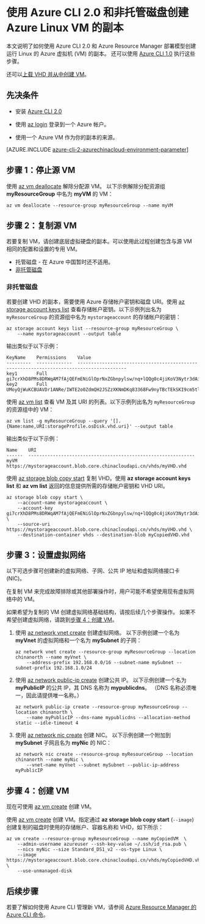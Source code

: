<properties
    pageTitle="使用 Azure CLI 2.0 复制 Linux VM | Azure"
    description="了解如何使用 Azure CLI 2.0 和非托管磁盘创建 Azure Linux VM 的副本。"
    services="virtual-machines-linux"
    documentationcenter=""
    author="cynthn"
    manager="timlt"
    tags="azure-resource-manager"
    translationtype="Human Translation" />
<tags
    ms.assetid="770569d2-23c1-4a5b-801e-cddcd1375164"
    ms.service="virtual-machines-linux"
    ms.workload="infrastructure-services"
    ms.tgt_pltfrm="vm-linux"
    ms.devlang="na"
    ms.topic="article"
    ms.date="03/10/2017"
    wacn.date="04/24/2017"
    ms.author="cynthn"
    ms.sourcegitcommit="a114d832e9c5320e9a109c9020fcaa2f2fdd43a9"
    ms.openlocfilehash="7c4f6b1ddac26659057bcee15690ae5657dddbcd"
    ms.lasthandoff="04/14/2017" />

# <a name="create-a-copy-of-a-linux-vm-by-using-azure-cli-20-and-managed-disks"></a>使用 Azure CLI 2.0 和非托管磁盘创建 Azure Linux VM 的副本

本文说明了如何使用 Azure CLI 2.0 和 Azure Resource Manager 部署模型创建运行 Linux 的 Azure 虚拟机 (VM) 的副本。 还可以使用 [Azure CLI 1.0](/documentation/articles/virtual-machines-linux-copy-vm-nodejs/) 执行这些步骤。

还可以[上载 VHD 并从中创建 VM](/documentation/articles/virtual-machines-linux-upload-vhd/)。

## <a name="prerequisites"></a>先决条件

-   安装 [Azure CLI 2.0](https://docs.microsoft.com/zh-cn/cli/azure/install-az-cli2)

-   使用 [az login](https://docs.microsoft.com/zh-cn/cli/azure/#login) 登录到一个 Azure 帐户。

-   使用一个 Azure VM 作为你的副本的来源。

[AZURE.INCLUDE [azure-cli-2-azurechinacloud-environment-parameter](../../includes/azure-cli-2-azurechinacloud-environment-parameter.md)]

## <a name="step-1-stop-the-source-vm"></a>步骤 1：停止源 VM

使用 [az vm deallocate](https://docs.microsoft.com/zh-cn/cli/azure/vm#deallocate) 解除分配源 VM。
以下示例解除分配资源组**myResourceGroup** 中名为 **myVM** 的 VM：

    az vm deallocate --resource-group myResourceGroup --name myVM

## <a name="step-2-copy-the-source-vm"></a>步骤 2：复制源 VM

若要复制 VM，请创建底层虚拟硬盘的副本。可以使用此过程创建包含与源 VM 相同的配置和设置的专用 VM。

- 托管磁盘 - 在 Azure 中国暂时还不适用。
- [非托管磁盘](#unmanaged-disks)

### <a name="unmanaged-disks"></a> 非托管磁盘
若要创建 VHD 的副本，需要使用 Azure 存储帐户密钥和磁盘 URI。使用 [az storage account keys list](https://docs.microsoft.com/cli/azure/storage/account/keys#list) 查看存储帐户密钥。以下示例列出名为 `myResourceGroup` 的资源组中名为 `mystorageaccount` 的存储帐户的密钥：

    az storage account keys list --resource-group myResourceGroup \
        --name mystorageaccount --output table

输出类似于以下示例：

    KeyName    Permissions    Value
    ---------  -------------  ----------------------------------------------------------------------------------------
    key1       Full           gi7crXhD8PMs8DRWqAM7fAjQEFmENiGlOprNxZGbnpylsw/nq+lQQg0c4jiKoV3Nytr3dAiXZRpL8jflpAr2Ug==
    key2       Full           UMoyQjWuKCBUAVDr1ANRe/IWTE2o0ZdmQH2JSZzXKNmDKq83368Fw9nyTBcTEkSKI9cm5tlTL8J15ArbPMo8eA==

使用 [az vm list](https://docs.microsoft.com/cli/azure/vm#list) 查看 VM 及其 URI 的列表。以下示例列出名为 `myResourceGroup` 的资源组中的 VM：

    az vm list -g myResourceGroup --query '[].{Name:name,URI:storageProfile.osDisk.vhd.uri}' --output table

输出类似于以下示例：

    Name    URI
    ------  -------------------------------------------------------------
    myVM    https://mystorageaccount.blob.core.chinacloudapi.cn/vhds/myVHD.vhd

使用 [az storage blob copy start](https://docs.microsoft.com/cli/azure/storage/blob/copy#start) 复制 VHD。使用 **az storage account keys list** 和 **az vm list** 返回的信息提供所需的存储帐户密钥和 VHD URI。

    az storage blob copy start \
        --account-name mystorageaccount \
        --account-key gi7crXhD8PMs8DRWqAM7fAjQEFmENiGlOprNxZGbnpylsw/nq+lQQg0c4jiKoV3Nytr3dAiXZRpL8jflpAr2Ug== \
        --source-uri https://mystorageaccount.blob.core.chinacloudapi.cn/vhds/myVHD.vhd \
        --destination-container vhds --destination-blob myCopiedVHD.vhd

## <a name="step-3-set-up-a-virtual-network"></a>步骤 3：设置虚拟网络

以下可选步骤可创建新的虚拟网络、子网、公共 IP 地址和虚拟网络接口卡 (NIC)。

在复制 VM 来完成故障排除或其他部署操作时，用户可能不希望使用现有虚拟网络中的 VM。

如果希望为复制的 VM 创建虚拟网络基础结构，请按后续几个步骤操作。 如果不希望创建虚拟网络，请跳到[步骤 4：创建 VM](#step-4-create-a-vm)。

1.  使用 [az network vnet create](https://docs.microsoft.com/zh-cn/cli/azure/network/vnet#create) 创建虚拟网络。 以下示例创建一个名为 **myVnet** 的虚拟网络和一个名为 **mySubnet** 的子网：

        az network vnet create --resource-group myResourceGroup --location chinanorth --name myVnet \
            --address-prefix 192.168.0.0/16 --subnet-name mySubnet --subnet-prefix 192.168.1.0/24

1.  使用 [az network public-ip create](https://docs.microsoft.com/zh-cn/cli/azure/network/public-ip#create) 创建公共 IP。 以下示例创建一个名为 **myPublicIP** 的公共 IP，其 DNS 名称为 **mypublicdns**。 （DNS 名称必须唯一，因此请提供唯一名称。）

        az network public-ip create --resource-group myResourceGroup --location chinanorth \
            --name myPublicIP --dns-name mypublicdns --allocation-method static --idle-timeout 4

1.  使用 [az network nic create](https://docs.microsoft.com/zh-cn/cli/azure/network/nic#create) 创建 NIC。
    以下示例创建一个附加到 **mySubnet** 子网且名为 **myNic** 的 NIC：

        az network nic create --resource-group myResourceGroup --location chinanorth --name myNic \
            --vnet-name myVnet --subnet mySubnet --public-ip-address myPublicIP

## <a name="step-4-create-a-vm"></a>步骤 4：创建 VM

现在可使用 [az vm create](https://docs.microsoft.com/zh-cn/cli/azure/vm#create) 创建 VM。

使用 [az vm create](https://docs.microsoft.com/cli/azure/vm#create) 创建 VM。指定通过 **az storage blob copy start** (`--image`) 创建复制的磁盘时使用的存储帐户、容器名称和 VHD，如下所示：

    az vm create --resource-group myResourceGroup --name myCopiedVM  \
        --admin-username azureuser --ssh-key-value ~/.ssh/id_rsa.pub \
        --nics myNic --size Standard_DS1_v2 --os-type Linux \
        --image https://mystorageaccount.blob.core.chinacloudapi.cn/vhds/myCopiedVHD.vhd \
        --use-unmanaged-disk

## <a name="next-steps"></a>后续步骤

若要了解如何使用 Azure CLI 管理新 VM，请参阅 [Azure Resource Manager 的 Azure CLI 命令](/documentation/articles/azure-cli-arm-commands/)。
<!--Update_Description: wording update-->